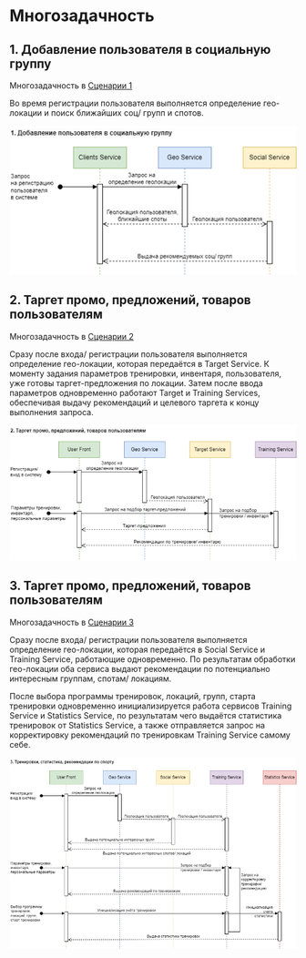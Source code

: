 # Многозадачность
## 1. Добавление пользователя в социальную группу

Многозадачность в [Сценарии 1](https://github.com/Lana8888/trans-sport/blob/main/07-business-scenarios.md#1-%D0%B4%D0%BE%D0%B1%D0%B0%D0%B2%D0%BB%D0%B5%D0%BD%D0%B8%D0%B5-%D0%BF%D0%BE%D0%BB%D1%8C%D0%B7%D0%BE%D0%B2%D0%B0%D1%82%D0%B5%D0%BB%D1%8F-%D0%B2-%D1%81%D0%BE%D1%86%D0%B8%D0%B0%D0%BB%D1%8C%D0%BD%D1%83%D1%8E-%D0%B3%D1%80%D1%83%D0%BF%D0%BF%D1%83)

Во время регистрации пользователя выполняется определение гео-локации и поиск ближайших соц/ групп и спотов.

![Многозадачность Сценарий-1](https://github.com/Lana8888/trans-sport/blob/main/concurrency-view-scenario1.png)

## 2. Таргет промо, предложений, товаров пользователям

Многозадачность в [Сценарии 2](https://github.com/Lana8888/trans-sport/blob/main/07-business-scenarios.md#2-%D1%82%D0%B0%D1%80%D0%B3%D0%B5%D1%82-%D0%BF%D1%80%D0%BE%D0%BC%D0%BE-%D0%BF%D1%80%D0%B5%D0%B4%D0%BB%D0%BE%D0%B6%D0%B5%D0%BD%D0%B8%D0%B9-%D1%82%D0%BE%D0%B2%D0%B0%D1%80%D0%BE%D0%B2-%D0%BF%D0%BE%D0%BB%D1%8C%D0%B7%D0%BE%D0%B2%D0%B0%D1%82%D0%B5%D0%BB%D1%8F%D0%BC)

Сразу после входа/ регистрации пользователя выполняется определение гео-локации, которая передаётся в Target Service. К моменту задания параметров тренировки, инвентаря, пользователя, уже готовы таргет-предложения по локации. Затем после ввода параметров одновременно работают Target и Training Services, обеспечивая выдачу рекомендаций и целевого таргета к концу выполнения запроса.

![Многозадачность Сценарий-2](https://github.com/Lana8888/trans-sport/blob/main/concurrency-view-scenario2.png)

## 3. Таргет промо, предложений, товаров пользователям

Многозадачность в [Сценарии 3](https://github.com/Lana8888/trans-sport/blob/main/07-business-scenarios.md#3-%D1%82%D1%80%D0%B5%D0%BD%D0%B8%D1%80%D0%BE%D0%B2%D0%BA%D0%B8-%D1%81%D1%82%D0%B0%D1%82%D0%B8%D1%81%D1%82%D0%B8%D0%BA%D0%B0-%D1%80%D0%B5%D0%BA%D0%BE%D0%BC%D0%B5%D0%BD%D0%B4%D0%B0%D1%86%D0%B8%D0%B8-%D0%BF%D0%BE-%D1%81%D0%BF%D0%BE%D1%80%D1%82%D1%83)

Сразу после входа/ регистрации пользователя выполняется определение гео-локации, которая передаётся в Social Service и Training Service, работающие одновременно. По результатам обработки гео-локации оба сервиса выдают рекомендации по потенциально интересным группам, спотам/ локациям.

После выбора программы тренировок, локаций, групп, старта тренировки одновременно инициализируется работа сервисов Training Service и Statistics Service, по результатам чего выдаётся статистика тренировок от Statistics Service, а также отправляется запрос на корректировку рекомендаций по тренировкам Training Service самому себе.

![Многозадачность Сценарий-3](https://github.com/Lana8888/trans-sport/blob/main/concurrency-view-scenario3.png)
